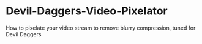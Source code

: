 # Devil-Daggers-Video-Pixelator
How to pixelate your video stream to remove blurry compression, tuned for Devil Daggers
